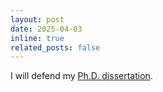 ```yaml
---
layout: post
date: 2025-04-03
inline: true
related_posts: false
---
```


I will defend my [Ph.D. dissertation](https://mathsci.kaist.ac.kr/ko/schedule/scView.php?idx=-3577).
